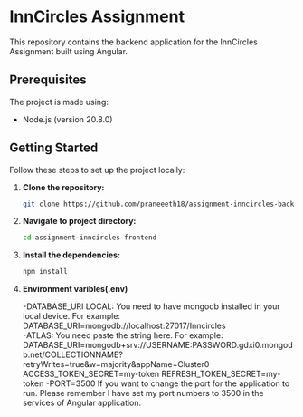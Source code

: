 # InnCircles Assignment

This repository contains the backend application for the InnCircles Assignment built using Angular.

## Prerequisites

The project is made using:

- Node.js (version 20.8.0)

## Getting Started

Follow these steps to set up the project locally:

1. **Clone the repository:**

   ```bash
   git clone https://github.com/praneeeth18/assignment-inncircles-backend.git

   ```

2. **Navigate to project directory:**

   ```bash
   cd assignment-inncircles-frontend

   ```

3. **Install the dependencies:**

   ```bash
   npm install

   ```

4. **Environment varibles(.env)**

   -DATABASE_URI
   LOCAL: You need to have mongodb installed in your local device. For example:
   DATABASE_URI=mongodb://localhost:27017/Inncircles  
   -ATLAS: You need paste the string here. For example:
   DATABASE_URI=mongodb+srv://USERNAME:PASSWORD.gdxi0.mongodb.net/COLLECTIONNAME?retryWrites=true&w=majority&appName=Cluster0
   ACCESS_TOKEN_SECRET=my-token
   REFRESH_TOKEN_SECRET=my-token
   -PORT=3500
   If you want to change the port for the application to run. Please remember I have set my port numbers to 3500 in the
   services of Angular application.
